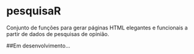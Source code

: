 # pesquisaR
Conjunto de funções para gerar páginas HTML elegantes e funcionais a partir de dados de pesquisas de opinião.

##Em desenvolvimento...

